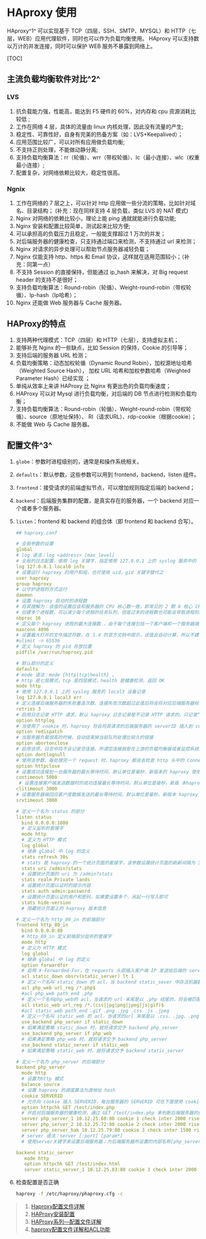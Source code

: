 # HAproxy 使用

HAproxy^1^ 可以实现基于 TCP（四层，SSH、SMTP、MYSQL）和 HTTP（七层，WEB）应用代理软件，同时也可以作为负载均衡使用。
HAproxy 可以支持数以万计的并发连接，同时可以保护 WEB 服务不暴露到网络上。

[TOC]

## 主流负载均衡软件对比^2^

### LVS

1. 抗负载能力强，性能高，能达到 F5 硬件的 60%，对内存和 cpu 资源消耗比较低 ;
2. 工作在网络 4 层，具体的流量由 linux 内核处理，因此没有流量的产生;
3. 稳定性、可靠性好，自身有完美的热备方案（如：LVS+Keepalived）；
4. 应用范围比较广，可以对所有应用做负载均衡;
5. 不支持正则处理，不能做动静分离;
6. 支持负载均衡算法：rr（轮循）、wrr（带权轮循）、lc（最小连接）、wlc（权重最小连接）;
7. 配置复杂，对网络依赖比较大，稳定性很高。

### Ngnix

 1. 工作在网络的 7 层之上，可以针对 http 应用做一些分流的策略，比如针对域名、目录结构； (补充：现在同样支持 4 层负载，类似 LVS 的 NAT 模式)
 2. Nginx 对网络的依赖比较小，理论上能 ping 通就就能进行负载功能;
 3. Nginx 安装和配置比较简单，测试起来比较方便;
 4. 可以承担高的负载压力且稳定，一般能支撑超过 1 万次的并发；
 5. 对后端服务器的健康检查，只支持通过端口来检测，不支持通过 url 来检测；
 6. Nginx 对请求的异步处理可以帮助节点服务器减轻负载；
 7. Nginx 仅能支持 http、https 和 Email 协议，这样就在适用范围较小；（补充：同第一点）
 8. 不支持 Session 的直接保持，但能通过 ip_hash 来解决，对 Big request header 的支持不是很好；
 9. 支持负载均衡算法：Round-robin（轮循）、Weight-round-robin（带权轮循）、Ip-hash（Ip哈希）；
 10. Nginx 还能做 Web 服务器与 Cache 服务器。

## HAProxy的特点

 1. 支持两种代理模式：TCP（四层）和 HTTP（七层），支持虚拟主机；
 2. 能够补充 Nginx 的一些缺点，比如 Session 的保持，Cookie 的引导等；
 3. 支持后端的服务器 URL 检测；
 4. 负载均衡策略：动态加权轮循（Dynamic Round Robin），加权源地址哈希（Weighted Source Hash）， 加权 URL 哈希和加权参数哈希（Weighted Parameter Hash）已经实现 ；
 5. 单纯从效率上来讲 HAProxy 比 Nginx 有更出色的负载均衡速度；
 6. HAProxy 可以对 Mysql 进行负载均衡，对后端的 DB 节点进行检测和负载均衡；
 7. 支持负载均衡算法：Round-robin（轮循）、Weight-round-robin（带权轮循）、source（原地址保持）、 RI（请求URL）、rdp-cookie（根据cookie）；
 8. 不能做 Web 与 Cache 服务器。

## 配置文件^3^

  1. `globe`：参数时进程级别的，通常是和操作系统相关。

  2. `defaults`：默认参数，这些参数可以用到 frontend，backend，listen 组件。

  3. `frontend`：接受请求的前端虚拟节点，可以增加规则指定后端的 backend；

  4. `backend`：后端服务集群的配置，是真实存在的服务器，一个 backend 对应一个或者多个服务器。

  5. `listen`：frontend 和 backend 的组合体（即 frontend 和 backend 合写）。

     ```yaml
     ## haproxy.conf

     # 全局参数的设置
     global
     # log 语法：log <address> [max_level]
     # 全局的日志配置，使用 log 关键字，指定使用 127.0.0.1 上的 syslog 服务中的 local0 日志设备，记录日志等级为 info
     log 127.0.0.1 local0 info
     # 设置运行 haproxy 的用户和组，也可使用 uid，gid 关键字替代之
     user haproxy
     group haproxy
     # 以守护进程的方式运行
     daemon
     # 设置 haproxy 启动时的进程数
     # 将其理解为：该值的设置应该和服务器的 CPU 核心数一致，即常见的 2 颗 8 核心 CPU 的服务器，即共有 16 核心，则可以将其值设置为：<=16
     # 创建多个进程数，可以减少每个进程的任务队列，但是过多的进程数也可能会导致进程的崩溃
     nbproc 16
     # 定义每个 haproxy 进程的最大连接数 ，由于每个连接包括一个客户端和一个服务器端，所以单个进程的 TCP 会话最大数目将是该值的两倍。
     maxconn 4096
     # 设置最大打开的文件描述符数，在 1.4 的官方文档中提示，该值会自动计算，所以不建议进行设置
     #ulimit -n 65536
     # 定义 haproxy 的 pid 存放位置
     pidfile /var/run/haproxy.pid

     # 默认部分的定义
     defaults
     # mode 语法：mode {http|tcp|health} 。
     # http 是七层模式，tcp 是四层模式，health 是健康检测，返回 OK
     mode http
     # 使用 127.0.0.1 上的 syslog 服务的 local3 设备记录
     log 127.0.0.1 local3 err
     # 定义连接后端服务器的失败重连次数，连接失败次数超过此值后将会将对应后端服务器标记为不可用
     retries 3
     # 启用日志记录 HTTP 请求，默认 haproxy 日志记录是不记录 HTTP 请求的，只记录“时间[Jan 5 13:23:46] 日志服务器[127.0.0.1] 实例名已经 pid[haproxy[25218]] 信息[Proxy http_80_in stopped.]”，日志格式很简单。
     option httplog
     # 当使用了 cookie 时，haproxy 将会将其请求的后端服务器的 serverID 插入到 cookie 中，以保证会话的 SESSION 持久性；而此时，如果后端的服务器宕掉了，但是客户端的 cookie 是不会刷新的，如果设置此参数，将会将客户的请求强制定向到另外一个后端 server 上，以保证服务的正常。
     option redispatch
     # 当服务器负载很高的时候，自动结束掉当前队列处理比较久的链接
     option abortonclose
     # 启用该项，日志中将不会记录空连接。所谓空连接就是在上游的负载均衡器或者监控系统为了探测该服务是否存活可用时，需要定期的连接或者获取某一固定的组件或页面，或者探测扫描端口是否在监听或开放等动作被称为空连接；官方文档中标注，如果该服务上游没有其他的负载均衡器的话，建议不要使用该参数，因为互联网上的恶意扫描或其他动作就不会被记录下来
     option dontlognull
     # 使用该参数，每处理完一个 request 时，haproxy 都会去检查 http 头中的 Connection 的值，如果该值不是 close，haproxy 将会将其删除，如果该值为空将会添加为：Connection: close。使每个客户端和服务器端在完成一次传输后都会主动关闭 TCP 连接。与该参数类似的另外一个参数是 “option forceclose”，该参数的作用是强制关闭对外的服务通道，因为有的服务器端收到 Connection: close 时，也不会自动关闭 TCP 连接，如果客户端也不关闭，连接就会一直处于打开，直到超时。
     option httpclose
     # 设置成功连接到一台服务器的最长等待时间，默认单位是毫秒，新版本的 haproxy 使用 timeout connect 替代，该参数向后兼容
     contimeout 5000
      # 设置连接客户端发送数据时的成功连接最长等待时间，默认单位是毫秒，新版 本haproxy 使用 timeout client 替代。该参数向后兼容
     clitimeout 3000
     # 设置服务器端回应客户度数据发送的最长等待时间，默认单位是毫秒，新版本 haproxy 使用 timeout server 替代。该参数向后兼容
     srvtimeout 3000

     # 定义一个名为 status 的部分
     listen status
       bind 0.0.0.0:1080
       # 定义监听的套接字
       mode http
       # 定义为 HTTP 模式
       log global
       # 继承 global 中 log 的定义
       stats refresh 30s
       # stats 是 haproxy 的一个统计页面的套接字，该参数设置统计页面的刷新间隔为 30s
       stats uri /admin?stats
       # 设置统计页面的 uri 为 /admin?stats
       stats realm Private lands
       # 设置统计页面认证时的提示内容
       stats auth admin:password
       # 设置统计页面认证的用户和密码，如果要设置多个，另起一行写入即可
       stats hide-version
       # 隐藏统计页面上的 haproxy 版本信息

     # 定义一个名为 http_80_in 的前端部分
     frontend http_80_in
       bind 0.0.0.0:80
       # http_80_in 定义前端部分监听的套接字
       mode http
       # 定义为 HTTP 模式
       log global
       # 继承 global 中 log 的定义
       option forwardfor
       # 启用 X-Forwarded-For，在 requests 头部插入客户端 IP 发送给后端的 server，使后端 server 获取到客户端的真实 IP
       acl static_down nbsrv(static_server) lt 1
       # 定义一个名叫 static_down 的 acl，当 backend static_sever 中存活机器数小于1时会被匹配到
       acl php_web url_reg /*.php$
       #acl php_web path_end .php
       # 定义一个名叫php_web的 acl，当请求的 url 末尾是以 .php 结尾的，将会被匹配到，上面两种写法任选其一
       acl static_web url_reg /*.(css|jpg|png|jpeg|js|gif)$
       #acl static_web path_end .gif .png .jpg .css .js .jpeg
       # 定义一个名叫 static_web 的 acl，当请求的url 末尾是以 .css、.jpg、.png、.jpeg、.js、.gif 结尾的，将会被匹配到，上面两种写法任选其一
       use_backend php_server if static_down
       # 如果满足策略 static_down 时，就将请求交予 backend php_server
       use_backend php_server if php_web
       # 如果满足策略 php_web 时，就将请求交予 backend php_server
       use_backend static_server if static_web
       # 如果满足策略 static_web 时，就将请求交予 backend static_server

     # 定义一个名为 php_server 的后端部分
     backend php_server
       mode http
       # 设置为http 模式
       balance source
       # 设置 haproxy 的调度算法为源地址 hash
       cookie SERVERID
       # 允许向 cookie 插入 SERVERID，每台服务器的 SERVERID 可在下面使用 cookie 关键字定义
       option httpchk GET /test/index.php
       # 开启对后端服务器的健康检测，通过 GET /test/index.php 来判断后端服务器的健康情况
       server php_server_1 10.12.25.68:80 cookie 1 check inter 2000 rise 3 fall 3 weight 2
       server php_server_2 10.12.25.72:80 cookie 2 check inter 2000 rise 3 fall 3 weight 1
       server php_server_bak 10.12.25.79:80 cookie 3 check inter 1500 rise 3 fall 3 backup
       # server 语法：server [:port] [param*]
       # 使用server关键字来设置后端服务器；为后端服务器所设置的内部名称[php_server_1]，该名称将会呈现在日志或警报中、后端服务器的IP地址，支持端口映射[10.12.25.68:80]、指定该服务器的SERVERID为1[cookie 1]、接受健康监测[check]、监测的间隔时长，单位毫秒[inter 2000]、监测正常多少次后被认为后端服务器是可用的[rise 3]、监测失败多少次后被认为后端服务器是不可用的[fall 3]、分发的权重[weight 2]、最后为备份用的后端服务器，当正常的服务器全部都宕机后，才会启用备份服务器[backup]

     backend static_server
        mode http
        option httpchk GET /test/index.html
        server static_server_1 10.12.25.83:80 cookie 3 check inter 2000 rise 3 fall 3
     ```

  6. 检查配置是否正确

     ```bash
     haproxy -f /etc/haproxy/phaproxy.cfg -c
     ```

> 1. [Haproxy配置文件详解](https://www.jianshu.com/p/b671610b5cea)
> 2. [HAProxy安装配置](https://www.jianshu.com/p/92677d58b6f1)
> 3. [HAProxy系列—配置文件详解](https://blog.csdn.net/u012758088/article/details/78643704)
> 4. [haproxy配置文件详解和ACL功能](https://www.cnblogs.com/f-ck-need-u/p/8502593.html)
